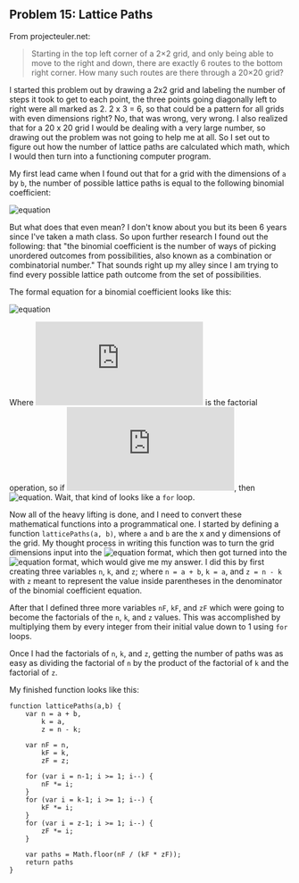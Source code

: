 ## Problem 15: Lattice Paths
From projecteuler.net:
>Starting in the top left corner of a 2×2 grid, and only being able to move to the right and down, there are exactly 6 routes to the bottom right corner. How many such routes are there through a 20×20 grid?

I started this problem out by drawing a 2x2 grid and labeling the number of steps it took to get to each point, the three points going diagonally left to right were all marked as 2. 2 x 3 = 6, so that could be a pattern for all grids with even dimensions right? No, that was wrong, very wrong. I also realized that for a 20 x 20 grid I would be dealing with a very large number, so drawing out the problem was not going to help me at all. So I set out to figure out how the number of lattice paths are calculated which math, which I would then turn into a functioning computer program. 

My first lead came when I found out that for a grid with the dimensions of `a` by `b`, the number of possible lattice paths is equal to the following binomial coefficient:

![equation](https://latex.codecogs.com/gif.latex?\binom{a&space;&plus;&space;b}{a}) 
 
But what does that even mean? I don't know about you but its been 6 years since I've taken a math class. So upon further research I found out the following: that "the binomial coefficient is the number of ways of picking unordered outcomes from possibilities, also known as a combination or combinatorial number." That sounds right up my alley since I am trying to find every possible lattice path outcome from the set of possibilities. 

The formal equation for a binomial coefficient looks like this:

![equation](https://latex.codecogs.com/gif.latex?\binom{n}{k}=\frac{n!}{k!&space;\cdot&space;(n&space;-&space;k)!}) 

Where ![equation](https://latex.codecogs.com/gif.latex?!) is the factorial operation, so if ![equation](https://latex.codecogs.com/gif.latex?n&space;=&space;3), then ![equation](https://latex.codecogs.com/gif.latex?n!&space;=&space;3&space;\cdot&space;2&space;\cdot&space;1). Wait, that kind of looks like a `for` loop. 

Now all of the heavy lifting is done, and I need to convert these mathematical functions into a programmatical one. I started by defining a function `latticePaths(a, b)`, where `a` and `b` are the x and y dimensions of the grid. My thought process in writing this function was to turn the grid dimensions input  into the ![equation](https://latex.codecogs.com/gif.latex?\binom{a&space;&plus;&space;b}{a}) format, which then got turned into the ![equation](https://latex.codecogs.com/gif.latex?\binom{n}{k}=\frac{n!}{k!&space;\cdot&space;(n&space;-&space;k)!}) format, which would give me my answer. I did this by first creating three variables `n`, `k`, and `z`; where `n = a + b`, `k = a`, and `z = n - k` with `z` meant to represent the value inside parentheses in the denominator of the binomial coefficient equation. 

After that I defined three more variables `nF`, `kF`, and `zF` which were going to become the factorials of the `n`, `k`, and `z` values. This was accomplished by multiplying them by every integer from their initial value down to 1 using `for` loops. 

Once I had the factorials of `n`, `k`, and `z`, getting the number of paths was as easy as dividing the factorial of `n` by the product of the factorial of `k` and the factorial of `z`.

My finished function looks like this: 
```
function latticePaths(a,b) {
    var n = a + b,
        k = a,
        z = n - k;
    
    var nF = n,
        kF = k,
        zF = z;
    
    for (var i = n-1; i >= 1; i--) {
        nF *= i;
    }
    for (var i = k-1; i >= 1; i--) {
        kF *= i;
    }
    for (var i = z-1; i >= 1; i--) {
        zF *= i;
    }

    var paths = Math.floor(nF / (kF * zF));
    return paths 
}
```
